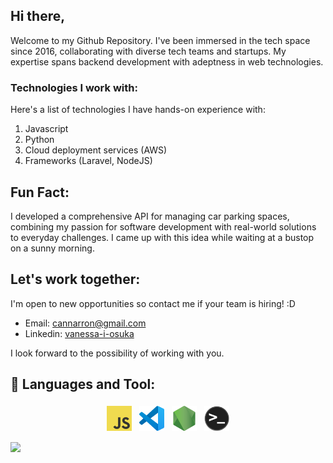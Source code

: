 ## Hi there,
Welcome to my Github Repository. I've been immersed in the tech space since 2016, collaborating with diverse tech teams and startups. My expertise spans backend development with adeptness in web technologies.

### Technologies I work with:
Here's a list of technologies I have hands-on experience with:
1. Javascript
2. Python
3. Cloud deployment services (AWS)
4. Frameworks (Laravel, NodeJS)

## Fun Fact:
I developed a comprehensive API for managing car parking spaces, combining my passion for software development with real-world solutions to everyday challenges. I came up with this idea while waiting at a bustop on a sunny morning.

 ## Let's work together:
I'm open to new opportunities so contact me if your team is hiring! :D

* Email: cannarron@gmail.com
* Linkedin: [vanessa-i-osuka](https://linkedin.com/in/vanessa-i-osuka)

I look forward to the possibility of working with you. 

## 🧰 Languages and Tool:
<p align="center">
<img src="https://raw.githubusercontent.com/github/explore/80688e429a7d4ef2fca1e82350fe8e3517d3494d/topics/javascript/javascript.png" alt="Javascript" height="40" style="vertical-align:top; margin:4px">
<img src="https://raw.githubusercontent.com/github/explore/80688e429a7d4ef2fca1e82350fe8e3517d3494d/topics/visual-studio-code/visual-studio-code.png" alt="VS Code" height="40" style="vertical-align:top; margin:4px">
<img src="https://raw.githubusercontent.com/github/explore/80688e429a7d4ef2fca1e82350fe8e3517d3494d/topics/nodejs/nodejs.png" alt="NodeJS" height="40" style="vertical-align:top; margin:4px">
<img src="https://raw.githubusercontent.com/github/explore/80688e429a7d4ef2fca1e82350fe8e3517d3494d/topics/terminal/terminal.png" alt="Terminal" height="40" style="vertical-align:top; margin:4px">

</p>

  <img height="180em" src="https://github-readme-stats.vercel.app/api/top-langs/?username=Cannarron&theme=tokyonight&exclude_repo=KNN-Image-Classification&show_icons=true&hide_border=true&layout=compact&langs_count=8"/>




